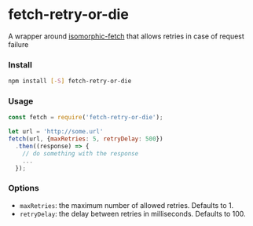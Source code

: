 # fetch-retry-or-die
A wrapper around [isomorphic-fetch] that allows retries in case of request failure 

### Install
```sh
npm install [-S] fetch-retry-or-die
```

### Usage
```javascript
const fetch = require('fetch-retry-or-die');
```
```javascript
let url = 'http://some.url'
fetch(url, {maxRetries: 5, retryDelay: 500})
  .then((response) => {
    // do something with the response
    ...
  });
```

### Options
* `maxRetries`: the maximum number of allowed retries. Defaults to 1.
* `retryDelay`: the delay between retries in milliseconds. Defaults to 100.

[//]: # 
   [isomorphic-fetch]: <https://github.com/matthew-andrews/isomorphic-fetch>
